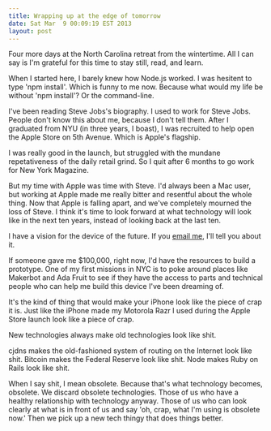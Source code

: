 ```yaml
---
title: Wrapping up at the edge of tomorrow
date: Sat Mar  9 00:09:19 EST 2013
layout: post
---
```


Four more days at the North Carolina retreat from the wintertime. All I can say is I'm grateful for this time to stay still, read, and learn. 

When I started here, I barely knew how Node.js worked. I was hesitent to type 'npm install'. Which is funny to me now. Because what would my life be without 'npm install'? Or the command-line.

I've been reading Steve Jobs's biography. I used to work for Steve Jobs. People don't know this about me, because I don't tell them. After I graduated from NYU (in three years, I boast), I was recruited to help open the Apple Store on 5th Avenue. Which is Apple's flagship.

I was really good in the launch, but struggled with the mundane repetativeness of the daily retail grind. So I quit after 6 months to go work for New York Magazine. 

But my time with Apple was time with Steve. I'd always been a Mac user, but working at Apple made me really bitter and resentful about the whole thing. Now that Apple is falling apart, and we've completely mourned the loss of Steve. I think it's time to look forward at what technology will look like in the next ten years, instead of looking back at the last ten.

I have a vision for the device of the future. If you [email me](ev@evbogue.com), I'll tell you about it. 

If someone gave me $100,000, right now, I'd have the resources to build a prototype. One of my first missions in NYC is to poke around places like Makerbot and Ada Fruit to see if they have the access to parts and technical people who can help me build this device I've been dreaming of.

It's the kind of thing that would make your iPhone look like the piece of crap it is. Just like the iPhone made my Motorola Razr I used during the Apple Store launch look like a piece of crap.

New technologies always make old technologies look like shit. 

cjdns makes the old-fashioned system of routing on the Internet look like shit. Bitcoin makes the Federal Reserve look like shit. Node makes Ruby on Rails look like shit. 

When I say shit, I mean obsolete. Because that's what technology becomes, obsolete. We discard obsolete technologies. Those of us who have a healthy relationship with technology anyway. Those of us who can look clearly at what is in front of us and say 'oh, crap, what I'm using is obsolete now.' Then we pick up a new tech thingy that does things better.

